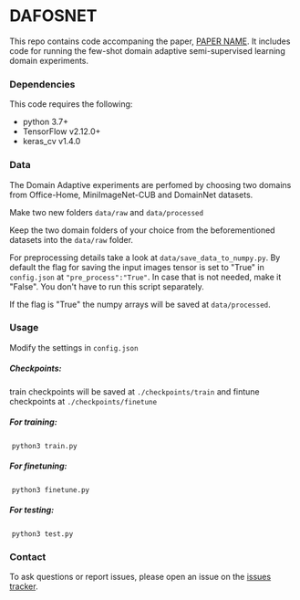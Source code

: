 # DAFOSNET

This repo contains code accompaning the paper, 	[PAPER NAME](https://arxiv.org/abs/URL). It includes code for running the few-shot domain adaptive semi-supervised learning domain experiments.

### Dependencies
This code requires the following:
* python 3.7+
* TensorFlow v2.12.0+
* keras_cv v1.4.0

### Data
The Domain Adaptive experiments are perfomed by choosing two domains from Office-Home, MiniImageNet-CUB and DomainNet datasets.

Make two new folders `data/raw` and `data/processed`

Keep the two domain folders of your choice from the beforementioned datasets into the `data/raw` folder.

For preprocessing details take a look at `data/save_data_to_numpy.py`. By default the flag for saving the input images tensor is set to "True" in `config.json` at `"pre_process":"True"`. In case that is not needed, make it "False". You don't have to run this script separately.

If the flag is "True" the numpy arrays will be saved at `data/processed`.

### Usage
Modify the settings in `config.json`

##### Checkpoints:
train checkpoints will be saved at `./checkpoints/train` and fintune checkpoints at `./checkpoints/finetune`

##### For training:
&nbsp;`python3 train.py`
##### For finetuning:
&nbsp;`python3 finetune.py`
##### For testing:
&nbsp;`python3 test.py`

### Contact
To ask questions or report issues, please open an issue on the [issues tracker](https://github.com/X-TRON404/DAFOSNET/issues).
